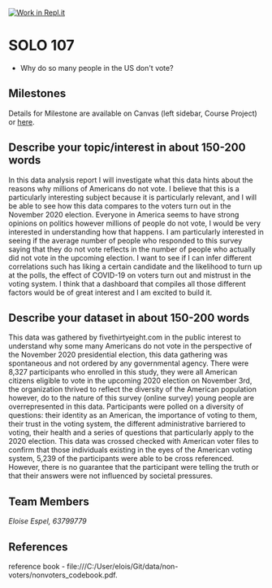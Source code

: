 [![Work in Repl.it](https://classroom.github.com/assets/work-in-replit-14baed9a392b3a25080506f3b7b6d57f295ec2978f6f33ec97e36a161684cbe9.svg)](https://classroom.github.com/online_ide?assignment_repo_id=315561&assignment_repo_type=GroupAssignmentRepo)
# SOLO 107 

- Why do so many people in the US don't vote?

## Milestones

Details for Milestone are available on Canvas (left sidebar, Course Project) or [here](https://firas.moosvi.com/courses/data301/project/milestone01.html).

## Describe your topic/interest in about 150-200 words

In this data analysis report I will investigate what this data hints about the reasons why millions of Americans do not vote. I believe that this is a particularly interesting subject because it is particularly relevant, and I will be able to see how this data compares to the voters turn out in the November 2020 election. Everyone in America seems to have strong opinions on politics however millions of people do not vote, I would be very interested in understanding how that happens. I am particularly interested in seeing if the average number of people who responded to this survey saying that they do not vote reflects in the number of people who actually did not vote in the upcoming election. I want to see if I can infer different correlations such has liking a certain candidate and the likelihood to turn up at the polls, the effect of COVID-19 on voters turn out and mistrust in the voting system. I think that a dashboard that compiles all those different factors would be of great interest and I am excited to build it. 

## Describe your dataset in about 150-200 words

This data was gathered by fivethirtyeight.com in the public interest to understand why some many Americans do not vote in the perspective of the November 2020 presidential election, this data gathering was spontaneous and not ordered by any governmental agency. There were 8,327 participants who enrolled in this study, they were all American citizens eligible to vote in the upcoming 2020 election on November 3rd, the organization thrived to reflect the diversity of the American population however, do to the nature of this survey (online survey) young people are overrepresented in this data. Participants were polled on a diversity of questions: their identity as an American, the importance of voting to them, their trust in the voting system, the different administrative barriered to voting, their health and a series of questions that particularly apply to the 2020 election. This data was crossed checked with American voter files to confirm that those individuals existing in the eyes of the American voting system, 5,239 of the participants were able to be cross referenced. However, there is no guarantee that the participant were telling the truth or that their answers were not influenced by societal pressures. 

## Team Members

*Eloise Espel, 63799779*

## References

reference book - file:///C:/User/elois/Git/data/non-voters/nonvoters_codebook.pdf.
